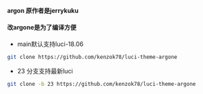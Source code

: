 #### argon 原作者是jerrykuku
#### 改argone是为了编译方便
+ main默认支持luci-18.06
 ```bash
git clone https://github.com/kenzok78/luci-theme-argone
```
+ 23 分支支持最新luci
 ```bash
git clone -b 23 https://github.com/kenzok78/luci-theme-argone
```
